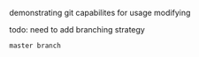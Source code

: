 demonstrating git capabilites for usage  modifying




todo: need to add branching strategy
    

    master branch    


